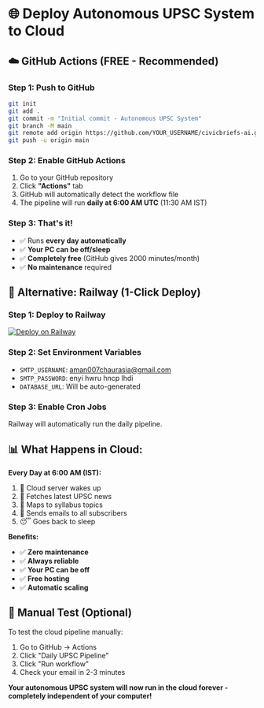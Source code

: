 # 🌐 Deploy Autonomous UPSC System to Cloud

## ☁️ GitHub Actions (FREE - Recommended)

### Step 1: Push to GitHub
```bash
git init
git add .
git commit -m "Initial commit - Autonomous UPSC System"
git branch -M main
git remote add origin https://github.com/YOUR_USERNAME/civicbriefs-ai.git
git push -u origin main
```

### Step 2: Enable GitHub Actions
1. Go to your GitHub repository
2. Click **"Actions"** tab
3. GitHub will automatically detect the workflow file
4. The pipeline will run **daily at 6:00 AM UTC** (11:30 AM IST)

### Step 3: That's it! 
- ✅ Runs **every day automatically**
- ✅ **Your PC can be off/sleep**
- ✅ **Completely free** (GitHub gives 2000 minutes/month)
- ✅ **No maintenance** required

## 🚀 Alternative: Railway (1-Click Deploy)

### Step 1: Deploy to Railway
[![Deploy on Railway](https://railway.app/button.svg)](https://railway.app/new/template/your-template)

### Step 2: Set Environment Variables
- `SMTP_USERNAME`: aman007chaurasia@gmail.com
- `SMTP_PASSWORD`: enyi hwru hncp lhdi
- `DATABASE_URL`: Will be auto-generated

### Step 3: Enable Cron Jobs
Railway will automatically run the daily pipeline.

## 📊 What Happens in Cloud:

**Every Day at 6:00 AM (IST):**
1. 🤖 Cloud server wakes up
2. 📰 Fetches latest UPSC news
3. 🎯 Maps to syllabus topics  
4. 📧 Sends emails to all subscribers
5. 😴 Goes back to sleep

**Benefits:**
- ✅ **Zero maintenance**
- ✅ **Always reliable**
- ✅ **Your PC can be off**
- ✅ **Free hosting**
- ✅ **Automatic scaling**

## 🔧 Manual Test (Optional)
To test the cloud pipeline manually:
1. Go to GitHub → Actions
2. Click "Daily UPSC Pipeline"
3. Click "Run workflow"
4. Check your email in 2-3 minutes

**Your autonomous UPSC system will now run in the cloud forever - completely independent of your computer!**